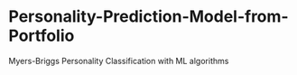 # Personality-Prediction-Model-from-Portfolio
Myers-Briggs Personality Classification with ML algorithms
